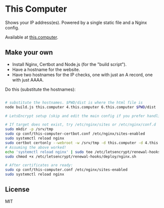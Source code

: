 # This Computer

Shows your IP address(es). Powered by a single static file and a Nginx config.

Available at [this.computer](https://this.computer).

## Make your own

* Install Nginx, Certbot and Node.js (for the "build script").
* Have a hostname for the website.
* Have two hostnames for the IP checks, one with just an A record, one with just AAAA.

Do this (substitute the hostnames):

```bash

# substitute the hostnames. $PWD/dist is where the html file is
node build.js this.computer 4.this.computer 6.this.computer $PWD/dist

# LetsEncrypt setup (skip and edit the main config if you prefer handling it yourself)

# If target does not exist, try /etc/nginx/sites or /etc/nginx/conf.d 
sudo mkdir -p /srv/tmp
sudo cp conf/this-computer-certbot.conf /etc/nginx/sites-enabled
sudo systemctl reload nginx
sudo certbot certonly --webroot -w /srv/tmp -d this.computer -d 4.this.computer -d 6.this.computer
# Assuming the above worked!
echo 'systemctl reload nginx' | sudo tee /etc/letsencrypt/renewal-hooks/deploy/nginx.sh
sudo chmod +x /etc/letsencrypt/renewal-hooks/deploy/nginx.sh

# After certificates are ready:
sudo cp conf/this-computer.conf /etc/nginx/sites-enabled
sudo systemctl reload nginx

```

## License

MIT